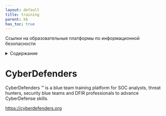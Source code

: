 ```yaml
---
layout: default
title: training
parent: kb
has_toc: true
---
```

Ссылки на образовательные платформы по информационной безопасности 
<details close markdown="block">
  <summary>
    Содержание
  </summary>
  {: .text-delta }
1. TOC
{:toc}
</details>

# CyberDefenders
CyberDefenders ™ is a blue team training platform for SOC analysts, threat hunters, security blue teams and DFIR professionals to advance CyberDefense skills.

<https://cyberdefenders.org>
